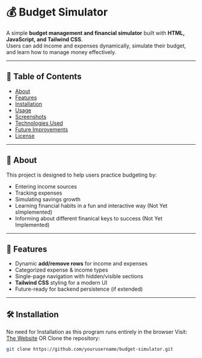 # 💰 Budget Simulator

A simple **budget management and financial simulator** built with **HTML, JavaScript, and Tailwind CSS**.  
Users can add income and expenses dynamically, simulate their budget, and learn how to manage money effectively.

---

## 📖 Table of Contents
- [About](#about)
- [Features](#features)
- [Installation](#installation)
- [Usage](#usage)
- [Screenshots](#screenshots)
- [Technologies Used](#technologies-used)
- [Future Improvements](#future-improvements)
- [License](#license)

---

## 📌 About
This project is designed to help users practice budgeting by:
- Entering income sources
- Tracking expenses
- Simulating savings growth
- Learning financial habits in a fun and interactive way (Not Yet sImplemented)
- Informing about different finanical keys to success (Not Yet Implemented)

---

## 🚀 Features
- Dynamic **add/remove rows** for income and expenses
- Categorized expense & income types
- Single-page navigation with hidden/visible sections
- **Tailwind CSS** styling for a modern UI
- Future-ready for backend persistence (if extended)

---

## 🛠️ Installation
No need for Installation as this program runs entirely in the browser
Visit:
  [The Website](https://ethanlane1234.github.io/budget-Simulator/)
OR
Clone the repository:
   ```bash
   git clone https://github.com/yourusername/budget-simulator.git
